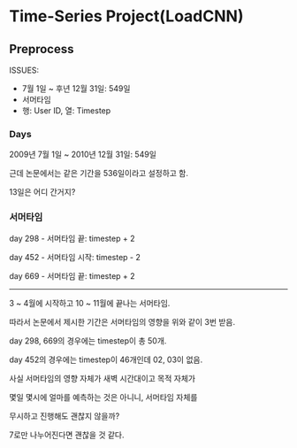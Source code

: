 # Time-Series Project(LoadCNN)

## Preprocess
ISSUES:
 * 7월 1일 ~ 후년 12월 31일: 549일
 * 서머타임
 * 행: User ID, 열: Timestep

### Days
2009년 7월 1일 ~ 2010년 12월 31일: 549일

근데 논문에서는 같은 기간을 536일이라고 설정하고 함.

13일은 어디 간거지?

### 서머타임
day 298 - 서머타임 끝: timestep + 2

day 452 - 서머타임 시작: timestep - 2

day 669 - 서머타임 끝: timestep + 2

----
3 ~ 4월에 시작하고 10 ~ 11월에 끝나는 서머타임.

따라서 논문에서 제시한 기간은 서머타임의 영향을 위와 같이 3번 받음.

day 298, 669의 경우에는 timestep이 총 50개.

day 452의 경우에는 timestep이 46개인데 02, 03이 없음.

사실 서머타임의 영향 자체가 새벽 시간대이고 목적 자체가

몇일 몇시에 얼마를 예측하는 것은 아니니, 서머타임 자체를

무시하고 진행해도 괜찮지 않을까?

7로만 나누어진다면 괜찮을 것 같다.